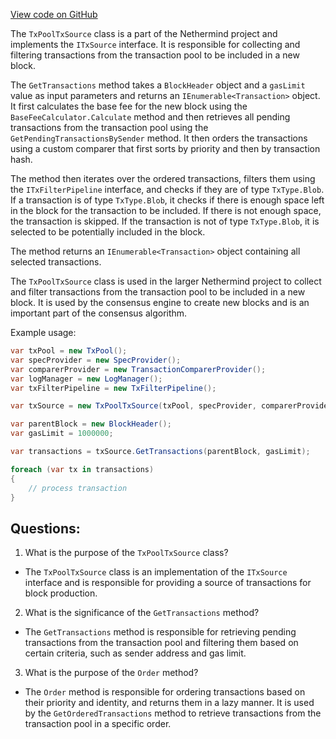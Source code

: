[View code on GitHub](https://github.com/nethermindeth/nethermind/Nethermind.Consensus/Producers/TxPoolTxSource.cs)

The `TxPoolTxSource` class is a part of the Nethermind project and implements the `ITxSource` interface. It is responsible for collecting and filtering transactions from the transaction pool to be included in a new block. 

The `GetTransactions` method takes a `BlockHeader` object and a `gasLimit` value as input parameters and returns an `IEnumerable<Transaction>` object. It first calculates the base fee for the new block using the `BaseFeeCalculator.Calculate` method and then retrieves all pending transactions from the transaction pool using the `GetPendingTransactionsBySender` method. It then orders the transactions using a custom comparer that first sorts by priority and then by transaction hash. 

The method then iterates over the ordered transactions, filters them using the `ITxFilterPipeline` interface, and checks if they are of type `TxType.Blob`. If a transaction is of type `TxType.Blob`, it checks if there is enough space left in the block for the transaction to be included. If there is not enough space, the transaction is skipped. If the transaction is not of type `TxType.Blob`, it is selected to be potentially included in the block. 

The method returns an `IEnumerable<Transaction>` object containing all selected transactions. 

The `TxPoolTxSource` class is used in the larger Nethermind project to collect and filter transactions from the transaction pool to be included in a new block. It is used by the consensus engine to create new blocks and is an important part of the consensus algorithm. 

Example usage:

```csharp
var txPool = new TxPool();
var specProvider = new SpecProvider();
var comparerProvider = new TransactionComparerProvider();
var logManager = new LogManager();
var txFilterPipeline = new TxFilterPipeline();

var txSource = new TxPoolTxSource(txPool, specProvider, comparerProvider, logManager, txFilterPipeline);

var parentBlock = new BlockHeader();
var gasLimit = 1000000;

var transactions = txSource.GetTransactions(parentBlock, gasLimit);

foreach (var tx in transactions)
{
    // process transaction
}
```
## Questions: 
 1. What is the purpose of the `TxPoolTxSource` class?
- The `TxPoolTxSource` class is an implementation of the `ITxSource` interface and is responsible for providing a source of transactions for block production.

2. What is the significance of the `GetTransactions` method?
- The `GetTransactions` method is responsible for retrieving pending transactions from the transaction pool and filtering them based on certain criteria, such as sender address and gas limit.

3. What is the purpose of the `Order` method?
- The `Order` method is responsible for ordering transactions based on their priority and identity, and returns them in a lazy manner. It is used by the `GetOrderedTransactions` method to retrieve transactions from the transaction pool in a specific order.